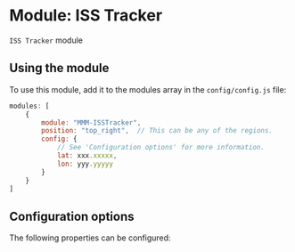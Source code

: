 # Module: ISS Tracker
`ISS Tracker` module
## Using the module

To use this module, add it to the modules array in the `config/config.js` file:
````javascript
modules: [
	{
		module: "MMM-ISSTracker",
		position: "top_right",	// This can be any of the regions.
		config: {
			// See 'Configuration options' for more information.
			lat: xxx.xxxxx,
			lon: yyy.yyyyy
		}
	}
]
````

## Configuration options

The following properties can be configured:
